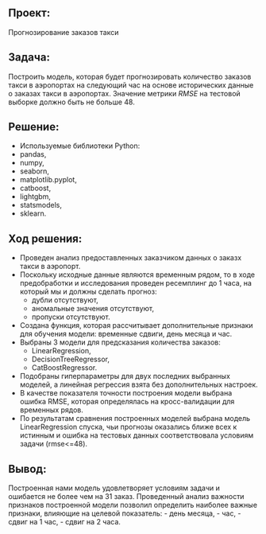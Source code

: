 ## Проект:

Прогнозирование заказов такси

## Задача:

Построить модель, которая будет прогнозировать количество заказов такси в аэропортах на следующий час на основе исторических данные о заказах такси в аэропортах.
Значение метрики *RMSE* на тестовой выборке должно быть не больше 48.

## Решение:
- Используемые библиотеки Python:
- pandas,
- numpy,
- seaborn,
- matplotlib.pyplot,
- catboost,
- lightgbm,
- statsmodels,
- sklearn.

## Ход решения:

- Проведен анализ предоставленных заказчиком  данных о заказх такси в аэропорт.     
- Поскольку исходные данные являются временным рядом, то в ходе предобработки и исследования проведен ресемплинг до 1 часа, на который мы и должны сделать прогноз:
    - дубли отсутствуют,
    - аномальные значения отсутствуют,
    - пропуски отсутствуют.
- Создана функция, которая рассчитывает дополнительные признаки для обучения модели: временные сдвиги, день месяца и час.
- Выбраны 3 модели для предсказания количества заказов:
    - LinearRegression,
    - DecisionTreeRegressor,
    - CatBoostRegressor.
- Подобраны гиперпараметры для двух последних выбранных моделей, а линейная регрессия взята без дополнительных настроек.
- В качестве показателя точности построения модели выбрана ошибка RMSE, которая определялась на кросс-валидации для временных рядов.
- По результатам сравнения построенных моделей выбрана модель LinearRegression спуска, чьи прогнозы оказались ближе всех к истинным и ошибка на тестовых данных соответствовала условиям задачи (rmse<=48).

## Вывод:

Построенная нами модель удовлетворяет условиям задачи и ошибается не более чем на 31 заказ. 
Проведенный анализ важности признаков построенной модели позволил определить наиболее важные признаки, влияющие на целевой показатель:
    - день месяца,
    - час,
    - сдвиг на 1 час,
    - сдвиг на 2 часа.
